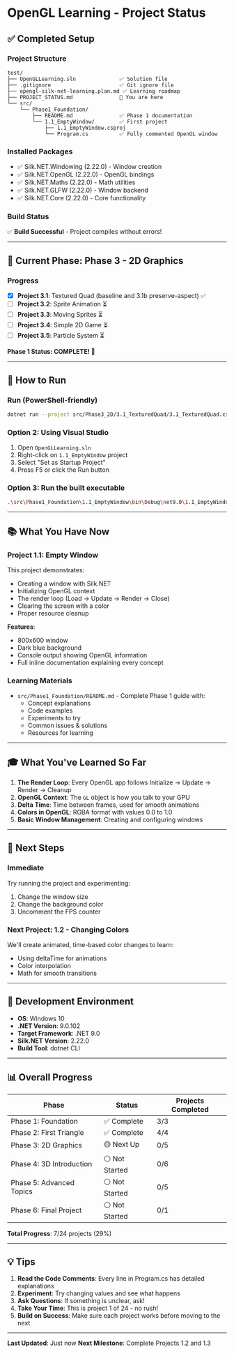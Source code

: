 # OpenGL Learning - Project Status

## ✅ Completed Setup

### Project Structure

```
test/
├── OpenGLLearning.sln              ✅ Solution file
├── .gitignore                      ✅ Git ignore file
├── opengl-silk-net-learning.plan.md ✅ Learning roadmap
├── PROJECT_STATUS.md               📍 You are here
└── src/
    └── Phase1_Foundation/
        ├── README.md               ✅ Phase 1 documentation
        └── 1.1_EmptyWindow/        ✅ First project
            ├── 1.1_EmptyWindow.csproj
            └── Program.cs          ✅ Fully commented OpenGL window
```

### Installed Packages

- ✅ Silk.NET.Windowing (2.22.0) - Window creation
- ✅ Silk.NET.OpenGL (2.22.0) - OpenGL bindings
- ✅ Silk.NET.Maths (2.22.0) - Math utilities
- ✅ Silk.NET.GLFW (2.22.0) - Window backend
- ✅ Silk.NET.Core (2.22.0) - Core functionality

### Build Status

✅ **Build Successful** - Project compiles without errors!

---

## 🎯 Current Phase: Phase 3 - 2D Graphics

### Progress

- [x] **Project 3.1**: Textured Quad (baseline and 3.1b preserve-aspect) ✅
- [ ] **Project 3.2**: Sprite Animation ⏳
- [ ] **Project 3.3**: Moving Sprites ⏳
- [ ] **Project 3.4**: Simple 2D Game ⏳
- [ ] **Project 3.5**: Particle System ⏳

**Phase 1 Status: COMPLETE! 🎉**

---

## 🚀 How to Run

### Run (PowerShell-friendly)

```bash
dotnet run --project src/Phase3_2D/3.1_TexturedQuad/3.1_TexturedQuad.csproj
```

### Option 2: Using Visual Studio

1. Open `OpenGLLearning.sln`
2. Right-click on `1.1_EmptyWindow` project
3. Select "Set as Startup Project"
4. Press F5 or click the Run button

### Option 3: Run the built executable

```bash
.\src\Phase1_Foundation\1.1_EmptyWindow\bin\Debug\net9.0\1.1_EmptyWindow.exe
```

---

## 📚 What You Have Now

### Project 1.1: Empty Window

This project demonstrates:

- Creating a window with Silk.NET
- Initializing OpenGL context
- The render loop (Load → Update → Render → Close)
- Clearing the screen with a color
- Proper resource cleanup

**Features**:

- 800x600 window
- Dark blue background
- Console output showing OpenGL information
- Full inline documentation explaining every concept

### Learning Materials

- `src/Phase1_Foundation/README.md` - Complete Phase 1 guide with:
  - Concept explanations
  - Code examples
  - Experiments to try
  - Common issues & solutions
  - Resources for learning

---

## 🎓 What You've Learned So Far

1. **The Render Loop**: Every OpenGL app follows Initialize → Update → Render → Cleanup
2. **OpenGL Context**: The `GL` object is how you talk to your GPU
3. **Delta Time**: Time between frames, used for smooth animations
4. **Colors in OpenGL**: RGBA format with values 0.0 to 1.0
5. **Basic Window Management**: Creating and configuring windows

---

## 📝 Next Steps

### Immediate

Try running the project and experimenting:

1. Change the window size
2. Change the background color
3. Uncomment the FPS counter

### Next Project: 1.2 - Changing Colors

We'll create animated, time-based color changes to learn:

- Using deltaTime for animations
- Color interpolation
- Math for smooth transitions

---

## 🔧 Development Environment

- **OS**: Windows 10
- **.NET Version**: 9.0.102
- **Target Framework**: .NET 9.0
- **Silk.NET Version**: 2.22.0
- **Build Tool**: dotnet CLI

---

## 📊 Overall Progress

| Phase                    | Status         | Projects Completed |
| ------------------------ | -------------- | ------------------ |
| Phase 1: Foundation      | ✅ Complete    | 3/3                |
| Phase 2: First Triangle  | ✅ Complete    | 4/4                |
| Phase 3: 2D Graphics     | 🟡 Next Up     | 0/5                |
| Phase 4: 3D Introduction | ⚪ Not Started | 0/6                |
| Phase 5: Advanced Topics | ⚪ Not Started | 0/5                |
| Phase 6: Final Project   | ⚪ Not Started | 0/1                |

**Total Progress**: 7/24 projects (29%)

---

## 💡 Tips

1. **Read the Code Comments**: Every line in Program.cs has detailed explanations
2. **Experiment**: Try changing values and see what happens
3. **Ask Questions**: If something is unclear, ask!
4. **Take Your Time**: This is project 1 of 24 - no rush!
5. **Build on Success**: Make sure each project works before moving to the next

---

**Last Updated**: Just now
**Next Milestone**: Complete Projects 1.2 and 1.3
